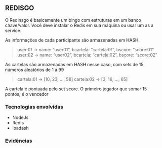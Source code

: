 ## REDISGO
O Redinsgo é basicamente um bingo com estruturas em um banco chave/valor.
Você deve instalar o Redis em sua máquina ou usar um as a service. 

As informações de cada participante são armazenadas em HASH.

> user:01 -> name: “user01”, bcartela: “cartela:01”, bscore: “score:01”
> user:02 -> name: “user02”, bcartela: “cartela:02”, bscore: “score:02”

As cartelas são armazenadas em HASH nesse caso, com sets de 15 números aleatórios de 1 a 99

> cartela:01 -> [10, 23, ..., 58]
> cartela:02 -> [3, 16, ..., 65]

A cartela é pontuada pelo set score. O primeiro jogador que somar 15 pontos, é o vencedor

### Tecnologias envolvidas

 * NodeJs 
 * Redis
 * loadash
 
### Evidências
